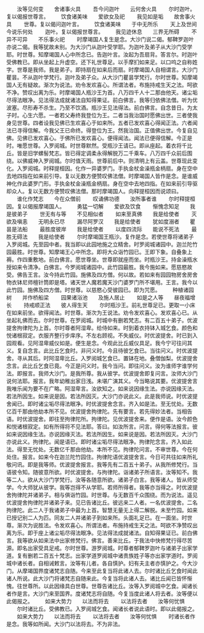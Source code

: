 <!-- { "loadSidebar": true } -->
　　汝等见何变　　舍诸事火具
　　吾今问迦叶　　云何舍火具
　　尔时迦叶。复以偈报世尊言。
　　饮食诸美味　　爱欲女及祀
　　我见如是垢　　故舍事火具
　　世尊。复以偈问迦叶言。
　　饮食诸美味　　于中无所乐
　　天上及世间　　今说乐何处
　　迦叶。复以偈报世尊言。
　　我见迹休息　　三界无所碍
　　不异不可异　　不乐事火祀
　　时摩竭国人复生是念。大沙门说二偈。郁鞞罗迦叶亦说二偈。我等犹故未别。为大沙门从迦叶受学耶。为迦叶及弟子从大沙门受学耶。时世尊。知摩竭国人心中所念已。告迦叶言。汝起为吾扇背。答言尔。时迦叶受佛教已。即从坐起上升虚空。还下礼世尊足。以手摩扪如来足。以口呜之自称姓字。世尊是我师。我是弟子。即持扇在如来后而扇。时摩竭国人自相谓言。大沙门瞿昙。不从迦叶学梵行。迦叶及弟子众。从大沙门瞿昙学梵行。尔时世尊。知摩竭国人无有疑故。渐次为说法。劝令发欢喜心。所谓法者。布施持戒生天之法。呵欲不净。赞叹出离为乐。时摩竭国人瓶沙王为首。八万四千人十二那由他天。诸尘垢尽得法眼净。见法得法成就诸法自知得果证。前白佛言。我等归依佛法僧。听为优波塞。尽形寿不杀生。乃至不饮酒。瓶沙王见法得法。前白佛言。自念昔日。为太子时。心生六愿。一者若父寿终我登位为王。二者当我治国时愿佛出世。三者使我身见世尊。四者设我见佛已生欢喜心于如来所。五者已发欢喜心得闻正法。六者闻法已寻得信解。今我父王已命终。得登位为王。然我治国。正值佛出世。今复自见佛。见佛已发欢喜心。于佛所已发欢喜心。便得闻法。闻法已便得信解。今正是时。唯愿世尊。入罗阅城。时世尊默然。受瓶沙王请已。即从座起。着衣将千比丘。皆是旧学螺髻梵志。皆已得定调柔永得解脱万二千乘车。八万四千众前后围绕。以佛威神入罗阅城。尔时值天雨。世尊前后中。则清明上有云盖。世尊现此变化。入罗阅城。时释提桓因。化作一异婆罗门。手执金杖金澡瓶金柄扇。身在空中去地四指在如来前引导。复以无数方便赞叹佛法僧。时摩竭国人皆作是念。是谁威神化作此婆罗门形。手执金杖金澡瓶金柄扇。身在空中去地四指。在如来前引导驱却众人。复以无数方便赞叹佛法僧。那时摩竭国人。向释提桓因而说颂曰。
　　谁化作梵志　　今在众僧前
　　叹诵佛功德　　汝所事者谁
　　尔时释提桓因。复以偈报摩竭国人。
　　勇猛一切解　　爱欲及饮食
　　惭愧念知足　　我是彼弟子
　　世无有与等　　不见相似者
　　如来至真佛　　我是给使者
　　灭欲及嗔恚　　无明永已尽
　　漏尽阿罗汉　　我是给使者
　　犹如度溺者　　瞿昙是法船
　　最胜度彼岸　　我是给使者
　　以度四流际　　能说不死法
　　最胜无碍法　　我是给使者
　　尔时摩竭国王瓶沙。复作是念。若使世尊将诸弟子入罗阅城。先至园中者。我当即以此园地施之立精舍。时罗阅城诸园中。迦兰陀竹园最胜。时世尊。知摩竭王心中所念。即将大众诣竹园已。王即下象。自叠象上褥。作四重敷地。前白佛言。愿世尊坐。世尊即就座而坐。时瓶沙王。持金澡瓶水授如来令清净。白佛言。今罗阅城诸园中。此竹园最胜。我今施如来。愿慈愍故受。佛告王言。汝今持此竹园。施佛及四方僧。何以故。若如来有园园物房舍房舍物衣钵尼师檀针筒即是塔。诸天世人魔若魔天沙门婆罗门所不堪用。王言。我今以此竹园。施佛及四方僧。时世尊。以慈愍心受彼园已。即为咒愿。
　　种植诸园树　　并作桥船梁
　　园果诸浴池　　及施人居止
　　如是之人等　　昼夜福增长
　　持戒顺正法　　彼人得生天
　　尔时瓶沙王。前礼世尊足已。更取一小床在如来前坐。欲得闻法。时世尊。渐次为王说法。劝令发欢喜心。发欢喜心已。从坐起礼佛而去。尔时世尊。在罗阅城。时城中有删若梵志。有二百五十弟子。优波提舍拘律陀为上首。尔时尊者阿湿卑。给侍如来。时到着衣持钵入城乞食。颜色和悦诸根寂定。衣服齐整行步庠序。不左右顾视。不失威仪。时优波提舍。时已到入园观看。见阿湿卑威仪如是。便生是念。今观此比丘威仪具足。我今宁可往问其义。复自念言。此比丘乞食时。非问义时。今且待彼乞食已。当往问义。时优波提舍。寻从其后。时阿湿卑比丘。入罗阅城乞食已。置钵在地。叠僧伽梨。优波提舍念言。此比丘乞食已竟。今正是问义时。我今当问。即往问义。汝为谁师字谁学何法。即报言。我师大沙门。是我所尊。我从彼学。优波提舍即复问言。汝师大沙门说何法耶。报言。我年幼稚出家日浅。未堪广演其义。今当略说其要。优波提舍言我唯乐闻为要不在广略。阿湿卑言。汝欲知之。如来说因缘生法。亦说因缘灭法。若法所因生。如来说是因。若法所因灭。大沙门亦说此义。此是我师说。时优波提舍闻已。即时诸尘垢尽得法眼净。时优波提舍念言。齐入如是法。至无忧处。无数亿百千那由他劫本所不见。优波提舍拘律陀。先有要言。若先得妙法者。当相告语。时优波提舍。即往至拘律陀所。拘律陀。见优波提舍来。便作是语。汝今颜色和悦诸根寂定。如有所得将不见法耶。答曰。如汝所言。问言。得何等法报言。彼如来说因缘生法。亦说因缘灭法。若法所因生。如来说是因。若法所因灭。大沙门亦说此义。拘律陀。闻是语已。即时诸尘垢尽得法眼净。拘律陀念言。齐入如此法。得至无忧处。无数亿千那由他劫。本所不见。拘律陀问言。不审世尊。今在何处住。报言。如来今在迦兰陀竹园住。拘律陀语优波提舍言。今日可共往如来所礼敬问讯。即是我等师。优波提舍报言。我等先有二百五十弟子。从我所修梵行。当语彼令知。随彼意所欲。时优波提舍。与拘律陀。诣诸弟子所语言。汝等知不。我等二人。欲从大沙门学梵行。汝等各随意所欲。诸弟子白言。我等诸人。皆从师受学。今大师犹从彼学。我等岂得不从学耶。若师所得者。我等亦当得之。时优波提舍拘律陀并诸弟子。相与俱诣竹园。时世尊。与无数百千众围绕。而为说法。遥见优波提舍拘律陀并诸弟子来。见已告诸比丘。彼远来二人者。一名优波提舍。二名拘律陀。此二人于我诸弟子中最为上首。智慧无量无上得二解脱。未至竹园。如来已授记别二人为匹。同友二人并诸弟子到如来所。头面礼足已。在一面坐。时世尊。渐次为说胜法。令发欢喜心。所谓法者。布施持戒生天之法。呵欲不净赞叹出离为乐。即于座上诸尘垢尽得法眼净。见法得法成就诸法。自知得果证已。前白佛言。我等欲从如来法中出家修梵行。佛言。善来比丘。于我法中快修梵行得尽苦源。即名出家受具足戒。尔时世尊。游罗阅城。时尊者郁鞞罗迦叶与诸弟子出家学道。复有删若二百五十梵志。出家学道罗阅城中诸贵族姓子等亦出家学道时。罗阅城中诸长者。自相诫敕言。汝等有儿者。各自慎护。妇有夫主者亦慎护之。今大沙门。从摩竭国界度诸梵志自随。今来至此复当将此诸人去。尔时诸比丘乞食时闻此诸人所说。此大沙门将诸梵志自随来此。今复当将此诸人去。诸比丘闻已皆怀惭愧。往世尊所。以此因缘具白世尊。世尊告诸比丘。汝等入罗阅城中乞食。闻诸长者作是言。大沙门来至国界。度诸梵志将自随。今复当度此诸人将去者。汝等便以此偈报之。
　　如来大势力　　以法而将去
　　以法将去者　　汝等何忧惧
　　尔时诸比丘。受佛教已。入罗阅城乞食。闻诸长者说此语时。即以此偈报之。
　　如来大势力　　以法而将去
　　以法将去者　　汝等何忧惧
　　时诸长者作是念。我等如所闻。大沙门以法将去。不为非法。
